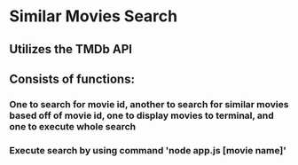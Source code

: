 # Similar Movies Search
## Utilizes the TMDb API 
## Consists of functions:
### One to search for movie id, another to search for similar movies based off of movie id, one to display movies to terminal, and one to execute whole search
### Execute search by using command 'node app.js [movie name]'